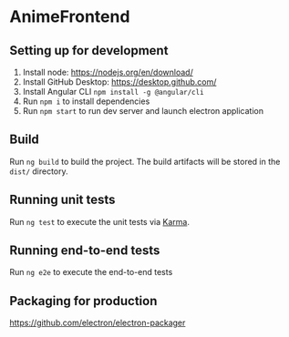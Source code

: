 # AnimeFrontend

## Setting up for development
1. Install node: https://nodejs.org/en/download/
2. Install GitHub Desktop: https://desktop.github.com/
3. Install Angular CLI `npm install -g @angular/cli`
4. Run `npm i` to install dependencies
5. Run `npm start` to run dev server and launch electron application


## Build

Run `ng build` to build the project. The build artifacts will be stored in the `dist/` directory.

## Running unit tests

Run `ng test` to execute the unit tests via [Karma](https://karma-runner.github.io).

## Running end-to-end tests

Run `ng e2e` to execute the end-to-end tests 

## Packaging for production

https://github.com/electron/electron-packager 
